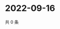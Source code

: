 # 2022-09-16

共 0 条

<!-- BEGIN WEIBO -->
<!-- 最后更新时间 Fri Sep 16 2022 12:49:32 GMT+0800 (China Standard Time) -->

<!-- END WEIBO -->
